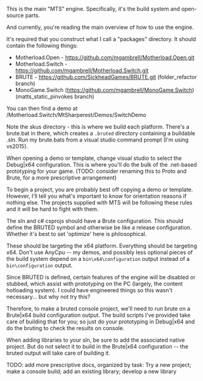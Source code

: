 This is the main "MTS" engine.
Specifically, it's the build system and open-source parts.

And currently, you're reading the main overview of how to use the engine.

It's required that you construct what I call a "packages" directory. It should contain the following things:

* Motherload.Open - https://github.com/mgambrell/Motherload.Open.git
* Motherload.Switch - https://github.com/mgambrell/Motherload.Switch.git
* BRUTE - https://github.com/SickheadGames/BRUTE.git (folder_refactor branch)
* MonoGame.Switch (https://github.com/mgambrell/MonoGame.Switch) (matts_static_pinvokes branch)

You can then find a demo at /Motherload.Switch/MtSharperest/Demos/SwitchDemo

Note the skus directory - this is where we build each platform. There's a brute.bat in there, which creates a `.bruted` directory containing a buildable .sln. Run my brute.bats from a visual studio command prompt (I'm using vs2015).

When opening a demo or template, change visual studio to select the Debug|x64 configuration. This is where you'll do the bulk of the .net-based prototyping for your game. (TODO: consider renaming this to Proto and Brute, for a more prescriptive arrangement)

To begin a project, you are probably best off copying a demo or template. However, I'll tell you what's important to know for orientation reasons if nothing else. The projects supplied with MTS will be following these rules and it will be hard to fight with them.

The sln and c# csprojs should have a Brute configuration. This should define the BRUTED symbol and otherwise be like a release configuration. Whether it's best to set 'optimize' here is philosophical.

These should be targeting the x64 platform. Everything should be targeting x64. Don't use AnyCpu -- my demos, and possibly less optional pieces of the build system depend on a `bin\x64\configuration` output instead of a `bin\configuration` output.

Since BRUTED is defined, certain features of the engine will be disabled or stubbed, which assist with prototyping on the PC (largely, the content hotloading system). I could have engineered things so this wasn't necessary... but why not try this?

Therefore, to make a bruted console project, we'll need to run brute on a Brute|x64 build configuration output. The build scripts I've provided take care of building that for you; so just do your prototyping in Debug|x64 and do the bruting to check the results on console.

When adding libraries to your sln, be sure to add the associated native project. But do not select it to build in the Brute|x64 configuration -- the bruted output will take care of building it.

TODO: add more prescriptive docs, organized by task: Try a new project; make a console build; add an existing library; develop a new library

